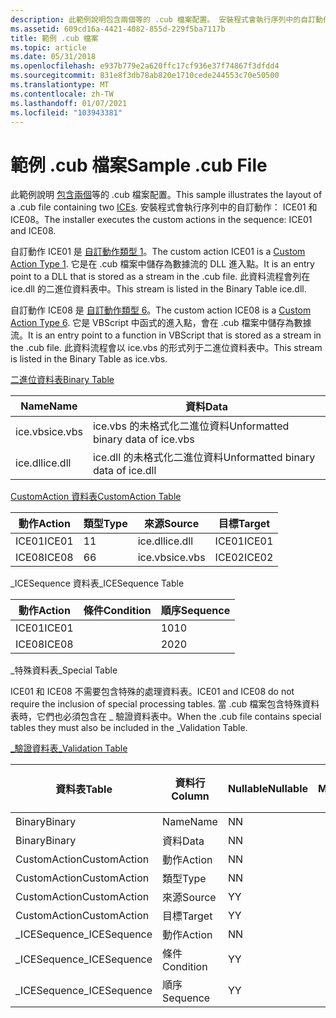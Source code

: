 ```yaml
---
description: 此範例說明包含兩個等的 .cub 檔案配置。 安裝程式會執行序列中的自訂動作： ICE01 和 ICE08。
ms.assetid: 609cd16a-4421-4082-855d-229f5ba7117b
title: 範例 .cub 檔案
ms.topic: article
ms.date: 05/31/2018
ms.openlocfilehash: e937b779e2a620ffc17cf936e37f74867f3dfdd4
ms.sourcegitcommit: 831e8f3db78ab820e1710cede244553c70e50500
ms.translationtype: MT
ms.contentlocale: zh-TW
ms.lasthandoff: 01/07/2021
ms.locfileid: "103943381"
---
```

# <a name="sample-cub-file"></a><span data-ttu-id="e6abd-104">範例 .cub 檔案</span><span class="sxs-lookup"><span data-stu-id="e6abd-104">Sample .cub File</span></span>

<span data-ttu-id="e6abd-105">此範例說明 [包含兩個](internal-consistency-evaluators-ices.md)等的 .cub 檔案配置。</span><span class="sxs-lookup"><span data-stu-id="e6abd-105">This sample illustrates the layout of a .cub file containing two [ICEs](internal-consistency-evaluators-ices.md).</span></span> <span data-ttu-id="e6abd-106">安裝程式會執行序列中的自訂動作： ICE01 和 ICE08。</span><span class="sxs-lookup"><span data-stu-id="e6abd-106">The installer executes the custom actions in the sequence: ICE01 and ICE08.</span></span>

<span data-ttu-id="e6abd-107">自訂動作 ICE01 是 [自訂動作類型 1](custom-action-type-1.md)。</span><span class="sxs-lookup"><span data-stu-id="e6abd-107">The custom action ICE01 is a [Custom Action Type 1](custom-action-type-1.md).</span></span> <span data-ttu-id="e6abd-108">它是在 .cub 檔案中儲存為數據流的 DLL 進入點。</span><span class="sxs-lookup"><span data-stu-id="e6abd-108">It is an entry point to a DLL that is stored as a stream in the .cub file.</span></span> <span data-ttu-id="e6abd-109">此資料流程會列在 ice.dll 的二進位資料表中。</span><span class="sxs-lookup"><span data-stu-id="e6abd-109">This stream is listed in the Binary Table ice.dll.</span></span>

<span data-ttu-id="e6abd-110">自訂動作 ICE08 是 [自訂動作類型 6](custom-action-type-6.md)。</span><span class="sxs-lookup"><span data-stu-id="e6abd-110">The custom action ICE08 is a [Custom Action Type 6](custom-action-type-6.md).</span></span> <span data-ttu-id="e6abd-111">它是 VBScript 中函式的進入點，會在 .cub 檔案中儲存為數據流。</span><span class="sxs-lookup"><span data-stu-id="e6abd-111">It is an entry point to a function in VBScript that is stored as a stream in the .cub file.</span></span> <span data-ttu-id="e6abd-112">此資料流程會以 ice.vbs 的形式列于二進位資料表中。</span><span class="sxs-lookup"><span data-stu-id="e6abd-112">This stream is listed in the Binary Table as ice.vbs.</span></span>

[<span data-ttu-id="e6abd-113">二進位資料表</span><span class="sxs-lookup"><span data-stu-id="e6abd-113">Binary Table</span></span>](binary-table.md)



| <span data-ttu-id="e6abd-114">Name</span><span class="sxs-lookup"><span data-stu-id="e6abd-114">Name</span></span>    | <span data-ttu-id="e6abd-115">資料</span><span class="sxs-lookup"><span data-stu-id="e6abd-115">Data</span></span>                               |
|---------|------------------------------------|
| <span data-ttu-id="e6abd-116">ice.vbs</span><span class="sxs-lookup"><span data-stu-id="e6abd-116">ice.vbs</span></span> | <span data-ttu-id="e6abd-117">ice.vbs 的未格式化二進位資料</span><span class="sxs-lookup"><span data-stu-id="e6abd-117">Unformatted binary data of ice.vbs</span></span> |
| <span data-ttu-id="e6abd-118">ice.dll</span><span class="sxs-lookup"><span data-stu-id="e6abd-118">ice.dll</span></span> | <span data-ttu-id="e6abd-119">ice.dll 的未格式化二進位資料</span><span class="sxs-lookup"><span data-stu-id="e6abd-119">Unformatted binary data of ice.dll</span></span> |



 

[<span data-ttu-id="e6abd-120">CustomAction 資料表</span><span class="sxs-lookup"><span data-stu-id="e6abd-120">CustomAction Table</span></span>](customaction-table.md)



| <span data-ttu-id="e6abd-121">動作</span><span class="sxs-lookup"><span data-stu-id="e6abd-121">Action</span></span> | <span data-ttu-id="e6abd-122">類型</span><span class="sxs-lookup"><span data-stu-id="e6abd-122">Type</span></span> | <span data-ttu-id="e6abd-123">來源</span><span class="sxs-lookup"><span data-stu-id="e6abd-123">Source</span></span>  | <span data-ttu-id="e6abd-124">目標</span><span class="sxs-lookup"><span data-stu-id="e6abd-124">Target</span></span> |
|--------|------|---------|--------|
| <span data-ttu-id="e6abd-125">ICE01</span><span class="sxs-lookup"><span data-stu-id="e6abd-125">ICE01</span></span>  | <span data-ttu-id="e6abd-126">1</span><span class="sxs-lookup"><span data-stu-id="e6abd-126">1</span></span>    | <span data-ttu-id="e6abd-127">ice.dll</span><span class="sxs-lookup"><span data-stu-id="e6abd-127">ice.dll</span></span> | <span data-ttu-id="e6abd-128">ICE01</span><span class="sxs-lookup"><span data-stu-id="e6abd-128">ICE01</span></span>  |
| <span data-ttu-id="e6abd-129">ICE08</span><span class="sxs-lookup"><span data-stu-id="e6abd-129">ICE08</span></span>  | <span data-ttu-id="e6abd-130">6</span><span class="sxs-lookup"><span data-stu-id="e6abd-130">6</span></span>    | <span data-ttu-id="e6abd-131">ice.vbs</span><span class="sxs-lookup"><span data-stu-id="e6abd-131">ice.vbs</span></span> | <span data-ttu-id="e6abd-132">ICE02</span><span class="sxs-lookup"><span data-stu-id="e6abd-132">ICE02</span></span>  |



 

<span data-ttu-id="e6abd-133">\_ICESequence 資料表</span><span class="sxs-lookup"><span data-stu-id="e6abd-133">\_ICESequence Table</span></span>



| <span data-ttu-id="e6abd-134">動作</span><span class="sxs-lookup"><span data-stu-id="e6abd-134">Action</span></span> | <span data-ttu-id="e6abd-135">條件</span><span class="sxs-lookup"><span data-stu-id="e6abd-135">Condition</span></span> | <span data-ttu-id="e6abd-136">順序</span><span class="sxs-lookup"><span data-stu-id="e6abd-136">Sequence</span></span> |
|--------|-----------|----------|
| <span data-ttu-id="e6abd-137">ICE01</span><span class="sxs-lookup"><span data-stu-id="e6abd-137">ICE01</span></span>  |           | <span data-ttu-id="e6abd-138">10</span><span class="sxs-lookup"><span data-stu-id="e6abd-138">10</span></span>       |
| <span data-ttu-id="e6abd-139">ICE08</span><span class="sxs-lookup"><span data-stu-id="e6abd-139">ICE08</span></span>  |           | <span data-ttu-id="e6abd-140">20</span><span class="sxs-lookup"><span data-stu-id="e6abd-140">20</span></span>       |



 

<span data-ttu-id="e6abd-141">\_特殊資料表</span><span class="sxs-lookup"><span data-stu-id="e6abd-141">\_Special Table</span></span>

<span data-ttu-id="e6abd-142">ICE01 和 ICE08 不需要包含特殊的處理資料表。</span><span class="sxs-lookup"><span data-stu-id="e6abd-142">ICE01 and ICE08 do not require the inclusion of special processing tables.</span></span> <span data-ttu-id="e6abd-143">當 .cub 檔案包含特殊資料表時，它們也必須包含在 \_ 驗證資料表中。</span><span class="sxs-lookup"><span data-stu-id="e6abd-143">When the .cub file contains special tables they must also be included in the \_Validation Table.</span></span>

[<span data-ttu-id="e6abd-144">\_驗證資料表</span><span class="sxs-lookup"><span data-stu-id="e6abd-144">\_Validation Table</span></span>](-validation-table.md)



| <span data-ttu-id="e6abd-145">資料表</span><span class="sxs-lookup"><span data-stu-id="e6abd-145">Table</span></span>         | <span data-ttu-id="e6abd-146">資料行</span><span class="sxs-lookup"><span data-stu-id="e6abd-146">Column</span></span>    | <span data-ttu-id="e6abd-147">Nullable</span><span class="sxs-lookup"><span data-stu-id="e6abd-147">Nullable</span></span> | <span data-ttu-id="e6abd-148">MinValue</span><span class="sxs-lookup"><span data-stu-id="e6abd-148">MinValue</span></span> | <span data-ttu-id="e6abd-149">MaxValue</span><span class="sxs-lookup"><span data-stu-id="e6abd-149">MaxValue</span></span> | <span data-ttu-id="e6abd-150">KeyTable</span><span class="sxs-lookup"><span data-stu-id="e6abd-150">KeyTable</span></span> | <span data-ttu-id="e6abd-151">KeyColumn</span><span class="sxs-lookup"><span data-stu-id="e6abd-151">KeyColumn</span></span> | <span data-ttu-id="e6abd-152">類別</span><span class="sxs-lookup"><span data-stu-id="e6abd-152">Category</span></span>                         | <span data-ttu-id="e6abd-153">設定</span><span class="sxs-lookup"><span data-stu-id="e6abd-153">Set</span></span> | <span data-ttu-id="e6abd-154">Description</span><span class="sxs-lookup"><span data-stu-id="e6abd-154">Description</span></span> |
|---------------|-----------|----------|----------|----------|----------|-----------|----------------------------------|-----|-------------|
| <span data-ttu-id="e6abd-155">Binary</span><span class="sxs-lookup"><span data-stu-id="e6abd-155">Binary</span></span>        | <span data-ttu-id="e6abd-156">Name</span><span class="sxs-lookup"><span data-stu-id="e6abd-156">Name</span></span>      | <span data-ttu-id="e6abd-157">N</span><span class="sxs-lookup"><span data-stu-id="e6abd-157">N</span></span>        |          |          |          |           | [<span data-ttu-id="e6abd-158">識別碼</span><span class="sxs-lookup"><span data-stu-id="e6abd-158">Identifier</span></span>](identifier.md)     |     |             |
| <span data-ttu-id="e6abd-159">Binary</span><span class="sxs-lookup"><span data-stu-id="e6abd-159">Binary</span></span>        | <span data-ttu-id="e6abd-160">資料</span><span class="sxs-lookup"><span data-stu-id="e6abd-160">Data</span></span>      | <span data-ttu-id="e6abd-161">N</span><span class="sxs-lookup"><span data-stu-id="e6abd-161">N</span></span>        |          |          |          |           | [<span data-ttu-id="e6abd-162">二進位</span><span class="sxs-lookup"><span data-stu-id="e6abd-162">Binary</span></span>](binary.md)             |     |             |
| <span data-ttu-id="e6abd-163">CustomAction</span><span class="sxs-lookup"><span data-stu-id="e6abd-163">CustomAction</span></span>  | <span data-ttu-id="e6abd-164">動作</span><span class="sxs-lookup"><span data-stu-id="e6abd-164">Action</span></span>    | <span data-ttu-id="e6abd-165">N</span><span class="sxs-lookup"><span data-stu-id="e6abd-165">N</span></span>        |          |          |          |           | [<span data-ttu-id="e6abd-166">識別碼</span><span class="sxs-lookup"><span data-stu-id="e6abd-166">Identifier</span></span>](identifier.md)     |     |             |
| <span data-ttu-id="e6abd-167">CustomAction</span><span class="sxs-lookup"><span data-stu-id="e6abd-167">CustomAction</span></span>  | <span data-ttu-id="e6abd-168">類型</span><span class="sxs-lookup"><span data-stu-id="e6abd-168">Type</span></span>      | <span data-ttu-id="e6abd-169">N</span><span class="sxs-lookup"><span data-stu-id="e6abd-169">N</span></span>        |          |          |          |           | [<span data-ttu-id="e6abd-170">整數</span><span class="sxs-lookup"><span data-stu-id="e6abd-170">Integer</span></span>](integer.md)           |     |             |
| <span data-ttu-id="e6abd-171">CustomAction</span><span class="sxs-lookup"><span data-stu-id="e6abd-171">CustomAction</span></span>  | <span data-ttu-id="e6abd-172">來源</span><span class="sxs-lookup"><span data-stu-id="e6abd-172">Source</span></span>    | <span data-ttu-id="e6abd-173">Y</span><span class="sxs-lookup"><span data-stu-id="e6abd-173">Y</span></span>        |          |          |          |           | [<span data-ttu-id="e6abd-174">CustomSource</span><span class="sxs-lookup"><span data-stu-id="e6abd-174">CustomSource</span></span>](customsource.md) |     |             |
| <span data-ttu-id="e6abd-175">CustomAction</span><span class="sxs-lookup"><span data-stu-id="e6abd-175">CustomAction</span></span>  | <span data-ttu-id="e6abd-176">目標</span><span class="sxs-lookup"><span data-stu-id="e6abd-176">Target</span></span>    | <span data-ttu-id="e6abd-177">Y</span><span class="sxs-lookup"><span data-stu-id="e6abd-177">Y</span></span>        |          |          |          |           | [<span data-ttu-id="e6abd-178">格式 化</span><span class="sxs-lookup"><span data-stu-id="e6abd-178">Formatted</span></span>](formatted.md)       |     |             |
| <span data-ttu-id="e6abd-179">\_ICESequence</span><span class="sxs-lookup"><span data-stu-id="e6abd-179">\_ICESequence</span></span> | <span data-ttu-id="e6abd-180">動作</span><span class="sxs-lookup"><span data-stu-id="e6abd-180">Action</span></span>    | <span data-ttu-id="e6abd-181">N</span><span class="sxs-lookup"><span data-stu-id="e6abd-181">N</span></span>        |          |          |          |           | [<span data-ttu-id="e6abd-182">識別碼</span><span class="sxs-lookup"><span data-stu-id="e6abd-182">Identifier</span></span>](identifier.md)     |     |             |
| <span data-ttu-id="e6abd-183">\_ICESequence</span><span class="sxs-lookup"><span data-stu-id="e6abd-183">\_ICESequence</span></span> | <span data-ttu-id="e6abd-184">條件</span><span class="sxs-lookup"><span data-stu-id="e6abd-184">Condition</span></span> | <span data-ttu-id="e6abd-185">Y</span><span class="sxs-lookup"><span data-stu-id="e6abd-185">Y</span></span>        |          |          |          |           | [<span data-ttu-id="e6abd-186">Condition</span><span class="sxs-lookup"><span data-stu-id="e6abd-186">Condition</span></span>](condition.md)       |     |             |
| <span data-ttu-id="e6abd-187">\_ICESequence</span><span class="sxs-lookup"><span data-stu-id="e6abd-187">\_ICESequence</span></span> | <span data-ttu-id="e6abd-188">順序</span><span class="sxs-lookup"><span data-stu-id="e6abd-188">Sequence</span></span>  | <span data-ttu-id="e6abd-189">Y</span><span class="sxs-lookup"><span data-stu-id="e6abd-189">Y</span></span>        |          |          |          |           | [<span data-ttu-id="e6abd-190">整數</span><span class="sxs-lookup"><span data-stu-id="e6abd-190">Integer</span></span>](integer.md)           |     |             |



 

 

 



